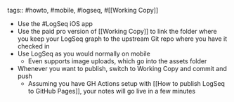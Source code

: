 tags:: #howto, #mobile, #logseq, #[[Working Copy]]

- Use the #LogSeq iOS app
- Use the paid pro version of [[Working Copy]] to link the folder where you keep your LogSeq graph to the upstream Git repo where you have it checked in
- Use LogSeq as you would normally on mobile
	- Even supports image uploads, which go into the assets folder
- Whenever you want to publish, switch to Working Copy and commit and push
	- Assuming you have GH Actions setup with [[How to publish LogSeq to GitHub Pages]], your notes will go live in a few minutes